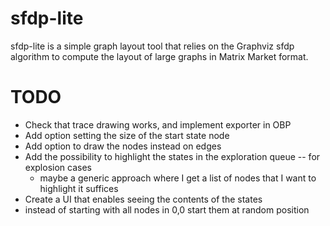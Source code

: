 sfdp-lite
=========

sfdp-lite is a simple graph layout tool that relies on the Graphviz sfdp algorithm to compute the layout of large graphs in Matrix Market format.

TODO
======
- Check that trace drawing works, and implement exporter in OBP
- Add option setting the size of the start state node
- Add option to draw the nodes instead on edges
- Add the possibility to highlight the states in the exploration queue -- for explosion cases
	- maybe a generic approach where I get a list of nodes that I want to highlight it suffices
- Create a UI that enables seeing the contents of the states
- instead of starting with all nodes in 0,0 start them at random position 